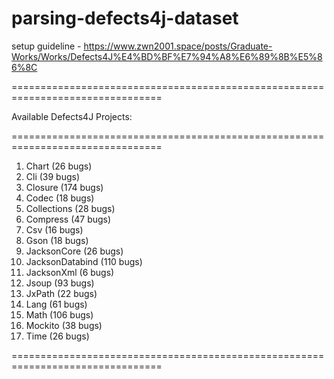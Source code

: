 # parsing-defects4j-dataset

setup guideline - https://www.zwn2001.space/posts/Graduate-Works/Works/Defects4J%E4%BD%BF%E7%94%A8%E6%89%8B%E5%86%8C

================================================================================

Available Defects4J Projects:

================================================================================

 1. Chart                (26 bugs)
 2. Cli                  (39 bugs)
 3. Closure              (174 bugs)
 4. Codec                (18 bugs)
 5. Collections          (28 bugs)
 6. Compress             (47 bugs)
 7. Csv                  (16 bugs)
 8. Gson                 (18 bugs)
 9. JacksonCore          (26 bugs)
10. JacksonDatabind      (110 bugs)
11. JacksonXml           (6 bugs)
12. Jsoup                (93 bugs)
13. JxPath               (22 bugs)
14. Lang                 (61 bugs)
15. Math                 (106 bugs)
16. Mockito              (38 bugs)
17. Time                 (26 bugs)

================================================================================
